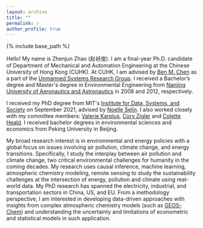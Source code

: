```yaml
---
layout: archive
title: ""
permalink: /
author_profile: true
---
```


{% include base_path %}

Hello! My name is Zhenjun Zhao (赵祯俊). I am a final-year Ph.D. candidate of Department of Mechanical and Automation Engineering at the Chinese University of Hong Kong (CUHK). At CUHK, I am advised by [Ben M. Chen](https://http://www.mae.cuhk.edu.hk/~bmchen/) as a part of the [Unmanned Systems Research Group](https://http://www.mae.cuhk.edu.hk/~usr/). I received a Bachelor’s degree and Master's degree in Environmental Engineering from [Nanjing University of Aeronautics and Astronautics](https://www.nuaa.edu.cn/) in 2008 and 2012, respectively.

I received my PhD degree from MIT's [Institute for Data, Systems, and Society](https://idss.mit.edu/) on September 2021, advised by [Noelle Selin](http://www.selingroup.org/noelle-eckley-selin). I also worked closely with my committee members:  [Valerie Karplus](https://www.cmu.edu/epp/people/faculty/valerie-karplus.html), [Cory Zigler](https://sites.cns.utexas.edu/zigler/home) and [Colette Heald](https://cee.mit.edu/people_individual/colette-l-heald/). I received bachelor degrees in environmental sciences and economics from Peking University in Beijing. 

My broad research interest is in environmental and energy policies with a global focus on issues involving air pollution, climate change, and energy transitions. Specifically, I study the interplay between air pollution and climate change, two critical environmental challenges for humanity in the coming decades. My research uses causal inference, machine learning, atmospheric chemistry modeling, remote sensing to study the sustainability challenges at the intersection of energy, pollution and climate using real-world data. My PhD research has spanned the electricity, industrial, and transportation sectors in China, US, and EU. From a methodology perspective, I am interested in developing data-driven approaches with insights from complex atmospheric chemistry models (such as [GEOS-Chem](http://acmg.seas.harvard.edu/geos/)) and understanding the uncertainty and limitations of econometric and statistical models in such application. 



